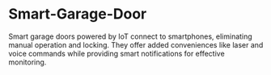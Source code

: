 # Smart-Garage-Door
Smart garage doors powered by IoT connect to smartphones, eliminating manual operation and locking. They offer added conveniences like laser and voice commands while providing smart notifications for effective monitoring.
